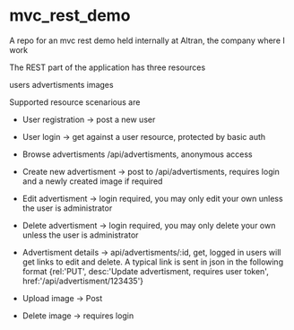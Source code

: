 mvc_rest_demo
=============

A repo for an mvc rest demo held internally at Altran, the company where I work

The REST part of the application has three resources

users
advertisments
images

Supported resource scenarious are

* User registration -> post a new user

* User login -> get against a user resource, protected by basic auth

* Browse advertisments  /api/advertisments, anonymous access

* Create new advertisment -> post to /api/advertisments, requires login and a newly created image if required

* Edit advertisment -> login required, you may only edit your own unless the user is administrator

* Delete advertisment -> login required, you may only delete your own unless the user is administrator

* Advertisment details -> api/advertisments/:id, get, logged in users will get links to edit and delete. A typical link is sent in json in the following format {rel:'PUT', desc:'Update advertisment, requires user token', href:'/api/advertisment/123435'}

* Upload image -> Post

* Delete image -> requires login


